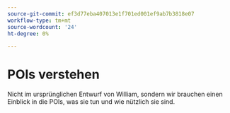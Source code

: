 ```yaml
---
source-git-commit: ef3d77eba407013e1f701ed001ef9ab7b3818e07
workflow-type: tm+mt
source-wordcount: '24'
ht-degree: 0%

---
```

# POIs verstehen

Nicht im ursprünglichen Entwurf von William, sondern wir brauchen einen Einblick in die POIs, was sie tun und wie nützlich sie sind.

